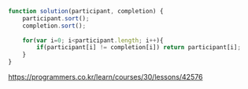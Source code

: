 ```javascript
function solution(participant, completion) {
    participant.sort();
    completion.sort();
    
    for(var i=0; i<participant.length; i++){
        if(participant[i] != completion[i]) return participant[i];
    }
}
```
https://programmers.co.kr/learn/courses/30/lessons/42576
